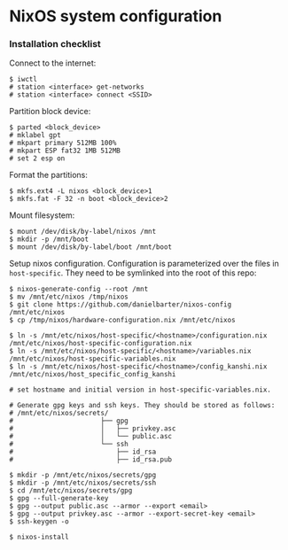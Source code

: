 # NixOS system configuration


### Installation checklist

Connect to the internet:
```
$ iwctl
# station <interface> get-networks
# station <interface> connect <SSID>
```

Partition block device:
```
$ parted <block_device>
# mklabel gpt
# mkpart primary 512MB 100%
# mkpart ESP fat32 1MB 512MB
# set 2 esp on
```

Format the partitions:
```
$ mkfs.ext4 -L nixos <block_device>1
$ mkfs.fat -F 32 -n boot <block_device>2
 ```

Mount filesystem:
```
$ mount /dev/disk/by-label/nixos /mnt
$ mkdir -p /mnt/boot
$ mount /dev/disk/by-label/boot /mnt/boot
```

Setup nixos configuration.
Configuration is parameterized over the files in `host-specific`. They need to be symlinked into the root of this repo:
```
$ nixos-generate-config --root /mnt
$ mv /mnt/etc/nixos /tmp/nixos
$ git clone https://github.com/danielbarter/nixos-config /mnt/etc/nixos
$ cp /tmp/nixos/hardware-configuration.nix /mnt/etc/nixos

$ ln -s /mnt/etc/nixos/host-specific/<hostname>/configuration.nix /mnt/etc/nixos/host-specific-configuration.nix
$ ln -s /mnt/etc/nixos/host-specific/<hostname>/variables.nix /mnt/etc/nixos/host-specific-variables.nix
$ ln -s /mnt/etc/nixos/host-specific/<hostname>/config_kanshi.nix /mnt/etc/nixos/host_specific_config_kanshi

# set hostname and initial version in host-specific-variables.nix.

# Generate gpg keys and ssh keys. They should be stored as follows:
# /mnt/etc/nixos/secrets/
#                      ├── gpg
#                      │   ├── privkey.asc
#                      │   └── public.asc
#                      └── ssh
#                          ├── id_rsa
#                          ├── id_rsa.pub

$ mkdir -p /mnt/etc/nixos/secrets/gpg
$ mkdir -p /mnt/etc/nixos/secrets/ssh
$ cd /mnt/etc/nixos/secrets/gpg
$ gpg --full-generate-key
$ gpg --output public.asc --armor --export <email>
$ gpg --output privkey.asc --armor --export-secret-key <email>
$ ssh-keygen -o
```



```
$ nixos-install
```



